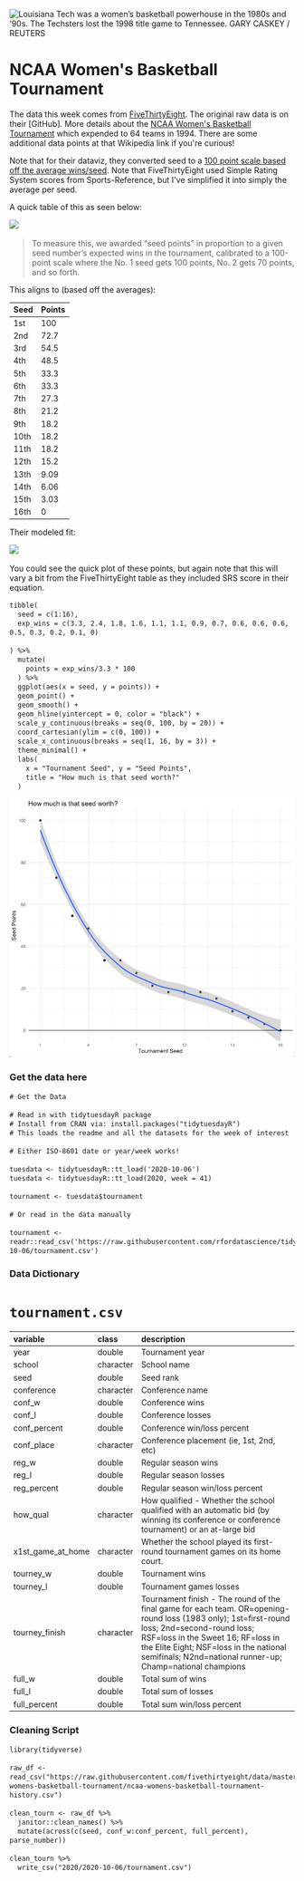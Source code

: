 ![Louisiana Tech was a women’s basketball powerhouse in the 1980s and ’90s. The Techsters lost the 1998 title game to Tennessee. GARY CASKEY / REUTERS](https://fivethirtyeight.com/wp-content/uploads/2019/03/RTRCCTZ-4x3.jpg?w=1150)

# NCAA Women's Basketball Tournament

The data this week comes from [FiveThirtyEight](https://fivethirtyeight.com/features/louisiana-tech-was-the-uconn-of-the-80s/). The original raw data is on their [GitHub]. More details about the [NCAA Women's Basketball Tournament](https://en.wikipedia.org/wiki/NCAA_Division_I_Women%27s_Basketball_Tournament) which expended to 64 teams in 1994. There are some additional data points at that Wikipedia link if you're curious!

Note that for their dataviz, they converted seed to a [100 point scale based off the average wins/seed](https://fivethirtyeight.com/features/tom-izzo-is-the-best-coach-in-modern-ncaa-tournament-history-by-far/). Note that FiveThirtyEight used Simple Rating System scores from Sports-Reference, but I've simplified it into simply the average per seed.

A quick table of this as seen below:  

![](https://fivethirtyeight.com/wp-content/uploads/2015/03/paine-datalab-izzo-table1.png?w=575)

> To measure this, we awarded “seed points” in proportion to a given seed number’s expected wins in the tournament, calibrated to a 100-point scale where the No. 1 seed gets 100 points, No. 2 gets 70 points, and so forth.

This aligns to (based off the averages):  

|Seed  |Points|
|:-----|:-----|
| 1st | 100 |
| 2nd | 72.7 |
| 3rd | 54.5 |
| 4th | 48.5 |
| 5th | 33.3 |
| 6th | 33.3 |
| 7th | 27.3 |
| 8th | 21.2 |
| 9th | 18.2 |
| 10th | 18.2 |
| 11th | 18.2 |
| 12th | 15.2 |
| 13th | 9.09 |
| 14th | 6.06 |
| 15th | 3.03 |
| 16th | 0 |

Their modeled fit:

![](https://fivethirtyeight.com/wp-content/uploads/2019/03/Paine-womens-bball-programs.03tk-0305-1.png?w=575)

You could see the quick plot of these points, but again note that this will vary a bit from the FiveThirtyEight table as they included SRS score in their equation.  

```{r}
tibble(
  seed = c(1:16),
  exp_wins = c(3.3, 2.4, 1.8, 1.6, 1.1, 1.1, 0.9, 0.7, 0.6, 0.6, 0.6, 0.5, 0.3, 0.2, 0.1, 0)
  
) %>% 
  mutate(
    points = exp_wins/3.3 * 100
  ) %>% 
  ggplot(aes(x = seed, y = points)) +
  geom_point() +
  geom_smooth() +
  geom_hline(yintercept = 0, color = "black") +
  scale_y_continuous(breaks = seq(0, 100, by = 20)) +
  coord_cartesian(ylim = c(0, 100)) +
  scale_x_continuous(breaks = seq(1, 16, by = 3)) +
  theme_minimal() +
  labs(
    x = "Tournament Seed", y = "Seed Points",
    title = "How much is that seed worth?"
  )

```

![](tourney-fit.png)

### Get the data here

```{r}
# Get the Data

# Read in with tidytuesdayR package 
# Install from CRAN via: install.packages("tidytuesdayR")
# This loads the readme and all the datasets for the week of interest

# Either ISO-8601 date or year/week works!

tuesdata <- tidytuesdayR::tt_load('2020-10-06')
tuesdata <- tidytuesdayR::tt_load(2020, week = 41)

tournament <- tuesdata$tournament

# Or read in the data manually

tournament <- readr::read_csv('https://raw.githubusercontent.com/rfordatascience/tidytuesday/master/data/2020/2020-10-06/tournament.csv')

```
### Data Dictionary

# `tournament.csv`

|variable          |class     |description |
|:-----------------|:---------|:-----------|
|year              |double    | Tournament year |
|school            |character | School name |
|seed              |double    | Seed rank |
|conference        |character | Conference name |
|conf_w            |double    | Conference wins |
|conf_l            |double    | Conference losses |
|conf_percent      |double    | Conference win/loss percent |
|conf_place        |character | Conference placement (ie, 1st, 2nd, etc) |
|reg_w             |double    | Regular season wins |
|reg_l             |double    | Regular season losses |
|reg_percent       |double    | Regular season win/loss percent|
|how_qual          |character | How qualified - Whether the school qualified with an automatic bid (by winning its conference or conference tournament) or an at-large bid |
|x1st_game_at_home |character | Whether the school played its first-round tournament games on its home court. |
|tourney_w         |double    | Tournament wins |
|tourney_l         |double    | Tournament games losses |
|tourney_finish    |character | Tournament finish - The round of the final game for each team. OR=opening-round loss (1983 only); 1st=first-round loss; 2nd=second-round loss; RSF=loss in the Sweet 16; RF=loss in the Elite Eight; NSF=loss in the national semifinals; N2nd=national runner-up; Champ=national champions |
|full_w            |double    | Total sum of wins |
|full_l            |double    | Total sum of losses |
|full_percent      |double    | Total sum win/loss percent |

### Cleaning Script

```{r}
library(tidyverse)

raw_df <- read_csv("https://raw.githubusercontent.com/fivethirtyeight/data/master/ncaa-womens-basketball-tournament/ncaa-womens-basketball-tournament-history.csv")

clean_tourn <- raw_df %>% 
  janitor::clean_names() %>% 
  mutate(across(c(seed, conf_w:conf_percent, full_percent), parse_number))

clean_tourn %>% 
  write_csv("2020/2020-10-06/tournament.csv")

```